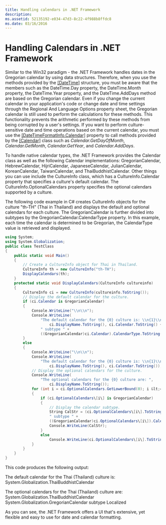 ```yaml
---
title: Handling calendars in .NET Framework
description: 
ms.assetid: 52135192-e034-47d3-8c22-4f988b8ffdc8
ms.date: 03/16/2016
---
```



# Handling Calendars in .NET Framework

Similar to the Win32 paradigm - the .NET Framework handles dates in the Gregorian calendar by using data structures. Therefore, when you use the methods provided by the [[DateTime]](http://msdn2.microsoft.com/en-us/library/system.datetime.aspx) structure, you must be aware that the members such as the DateTime.Day property, the DateTime.Month property, the DateTime.Year property, and the DateTime.AddDays method are based on the Gregorian calendar. Even if you change the current calendar in your application's code or change date and time settings through the Regional And Language Options property sheet, the Gregorian calendar is still used to perform the calculations for these methods. This functionality prevents the arithmetic performed by these methods from being corrupted by a user's settings. If you want to perform culture-sensitive date and time operations based on the current calendar, you must use the [[DateTimeFormatInfo.Calendar]](http://msdn2.microsoft.com/en-us/library/system.globalization.datetimeformatinfo.calendar.aspx) property to call methods provided by the [[Calendar]](http://msdn2.microsoft.com/en-us/library/system.web.ui.webcontrols.calendar.aspx) class such as *Calendar.GetDayOfMonth*, *Calendar.GetMonth*, *Calendar.GetYear*, and *Calendar.AddDays*.

To handle native calendar types, the .NET Framework provides the Calendar class as well as the following Calendar implementations: GregorianCalendar, HebrewCalendar, HijriCalendar, JapaneseCalendar, JulianCalendar, KoreanCalendar, TaiwanCalendar, and ThaiBuddhistCalendar. Other things you can use include the CultureInfo class, which has a CultureInfo.Calendar property that specifies a culture's default calendar. The CultureInfo.OptionalCalendars property specifies the optional calendars supported by a culture.

The following code example in C\# creates CultureInfo objects for the culture "th-TH" (Thai in Thailand) and displays the default and optional calendars for each culture. The GregorianCalendar is further divided into subtypes by the GregorianCalendar.CalendarType property. In this example, each time the calendar is determined to be Gregorian, the CalendarType value is retrieved and displayed.

```C#
using System;
using System.Globalization;
public class TestClass
{
    public static void Main()
    {
        // Create a CultureInfo object for Thai in Thailand.
        CultureInfo th = new CultureInfo("th-TH");
        DisplayCalendars(th);
    }
    protected static void DisplayCalendars(CultureInfo cultureinfo)
    {
        CultureInfo ci = new CultureInfo(cultureinfo.ToString());
        // Display the default calendar for the culture.
        if (ci.Calendar is GregorianCalendar)
        {
            Console.WriteLine("\\n\\n");
            Console.WriteLine(
                "The default calendar for the {0} culture is: \\n{1}\\n\\n",
                    ci.DisplayName.ToString(), ci.Calendar.ToString() +
                " subtype " +
                ((GregorianCalendar)ci.Calendar).CalendarType.ToString());
        }
        else
        {
            Console.WriteLine("\\n\\n");
            Console.WriteLine(
                "The default calendar for the {0} culture is: \\n{1}\\n\\n",
                    ci.DisplayName.ToString(), ci.Calendar.ToString());
            // Display the optional calendars for the culture.
            Console.WriteLine(
                "The optional calendars for the {0} culture are: ",
                    ci.DisplayName.ToString());
            for (int i = ci.OptionalCalendars.GetLowerBound(0); i &lt;= ci.OptionalCalendars.GetUpperBound(0); i++)
            {
                if (ci.OptionalCalendars\[i\] is GregorianCalendar)
                {
                    // Display the calendar subtype.
                    String CalStr = (ci.OptionalCalendars\[i\].ToString() +
                    " subtype " +
                    ((GregorianCalendar)ci.OptionalCalendars\[i\]).CalendarType.ToString());
                    Console.WriteLine(CalStr);
                }
                else
                    Console.WriteLine(ci.OptionalCalendars\[i\].ToString());
            }
        }
    }
}
```

This code produces the following output: 

The default calendar for the Thai (Thailand) culture is:
System.Globalization.ThaiBuddhistCalendar

The optional calendars for the Thai (Thailand) culture are:
System.Globalization.ThaiBuddhistCalendar
System.Globalization.GregorianCalendar
subtype Localized

As you can see, the .NET Framework offers a UI that's extensive, yet flexible and easy to use for date and calendar formatting. 


